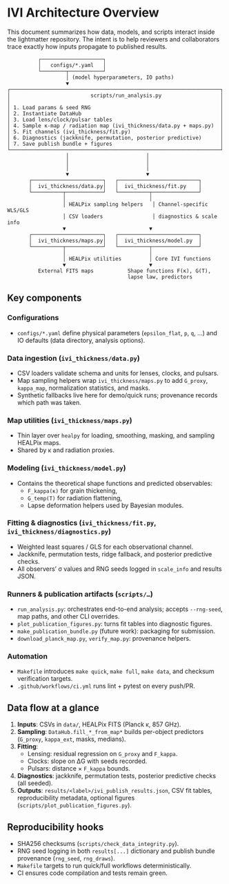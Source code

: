 # IVI Architecture Overview

This document summarizes how data, models, and scripts interact inside the
lightmatter repository. The intent is to help reviewers and collaborators trace
exactly how inputs propagate to published results.

```
          ┌────────────────────┐
          │   configs/*.yaml   │
          └────────┬───────────┘
                   │ (model hyperparameters, IO paths)
                   ▼
┌────────────────────────────────────────────────────────────────────┐
│                          scripts/run_analysis.py                   │
│                                                                    │
│ 1. Load params & seed RNG                                          │
│ 2. Instantiate DataHub                                             │
│ 3. Load lens/clock/pulsar tables                                   │
│ 4. Sample κ-map / radiation map (ivi_thickness/data.py + maps.py)  │
│ 5. Fit channels (ivi_thickness/fit.py)                             │
│ 6. Diagnostics (jackknife, permutation, posterior predictive)      │
│ 7. Save publish bundle + figures                                   │
└────────────────────────────────────────────────────────────────────┘
                   │                         │
                   │                         │
                   │                         │
                   ▼                         ▼
       ┌───────────────────────┐   ┌──────────────────────────┐
       │  ivi_thickness/data.py│   │  ivi_thickness/fit.py    │
       └──────────┬────────────┘   └──────────┬───────────────┘
                  │                           │
                  │ HEALPix sampling helpers   │ Channel-specific WLS/GLS
                  │ CSV loaders                │ diagnostics & scale info
                  ▼                           ▼
       ┌───────────────────────┐   ┌──────────────────────────┐
       │  ivi_thickness/maps.py│   │  ivi_thickness/model.py  │
       └──────────┬────────────┘   └──────────┬───────────────┘
                  │                           │
                  │ HEALPix utilities         │ Core IVI functions
                  ▼                           ▼
          External FITS maps           Shape functions F(κ), G(T),
                                       lapse law, predictors
```

## Key components

### Configurations
- `configs/*.yaml` define physical parameters (`epsilon_flat`, `p`, `q`, …) and
  IO defaults (data directory, analysis options).

### Data ingestion (`ivi_thickness/data.py`)
- CSV loaders validate schema and units for lenses, clocks, and pulsars.
- Map sampling helpers wrap `ivi_thickness/maps.py` to add `G_proxy`,
  `kappa_map`, normalization statistics, and masks.
- Synthetic fallbacks live here for demo/quick runs; provenance records which
  path was taken.

### Map utilities (`ivi_thickness/maps.py`)
- Thin layer over `healpy` for loading, smoothing, masking, and sampling
  HEALPix maps.
- Shared by κ and radiation proxies.

### Modeling (`ivi_thickness/model.py`)
- Contains the theoretical shape functions and predicted observables:
  - `F_kappa(κ)` for grain thickening,
  - `G_temp(T)` for radiation flattening,
  - Lapse deformation helpers used by Bayesian modules.

### Fitting & diagnostics (`ivi_thickness/fit.py`, `ivi_thickness/diagnostics.py`)
- Weighted least squares / GLS for each observational channel.
- Jackknife, permutation tests, ridge fallback, and posterior predictive checks.
- All observers’ σ values and RNG seeds logged in `scale_info` and results JSON.

### Runners & publication artifacts (`scripts/…`)
- `run_analysis.py`: orchestrates end-to-end analysis; accepts `--rng-seed`,
  map paths, and other CLI overrides.
- `plot_publication_figures.py`: turns fit tables into diagnostic figures.
- `make_publication_bundle.py` (future work): packaging for submission.
- `download_planck_map.py`, `verify_map.py`: provenance helpers.

### Automation
- `Makefile` introduces `make quick`, `make full`, `make data`, and checksum
  verification targets.
- `.github/workflows/ci.yml` runs lint + pytest on every push/PR.

## Data flow at a glance
1. **Inputs**: CSVs in `data/`, HEALPix FITS (Planck κ, 857 GHz).
2. **Sampling**: `DataHub.fill_*_from_map*` builds per-object predictors
   (`G_proxy`, `kappa_ext`, masks, medians).
3. **Fitting**:
   - Lensing: residual regression on `G_proxy` and `F_kappa`.
   - Clocks: slope on ΔG with seeds recorded.
   - Pulsars: distance × `F_kappa` bounds.
4. **Diagnostics**: jackknife, permutation tests, posterior predictive checks
   (all seeded).
5. **Outputs**: `results/<label>/ivi_publish_results.json`, CSV fit tables,
   reproducibility metadata, optional figures (`scripts/plot_publication_figures.py`).

## Reproducibility hooks
- SHA256 checksums (`scripts/check_data_integrity.py`).
- RNG seed logging in both `results[...]` dictionary and publish bundle
  provenance (`rng_seed`, `rng_draws`).
- `Makefile` targets to run quick/full workflows deterministically.
- CI ensures code compilation and tests remain green.
